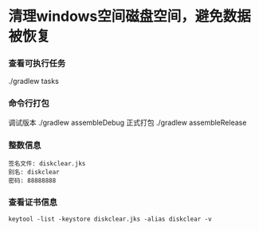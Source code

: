 # 清理windows空间磁盘空间，避免数据被恢复

### 查看可执行任务
 ./gradlew tasks

### 命令行打包
 调试版本
 ./gradlew assembleDebug
 正式打包 
 ./gradlew assembleRelease

### 整数信息
    签名文件: diskclear.jks
    别名: diskclear
    密码: 88888888

### 查看证书信息
    keytool -list -keystore diskclear.jks -alias diskclear -v

